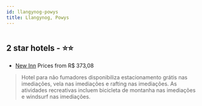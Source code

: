 ```yaml
---
id: llangynog-powys
title: Llangynog, Powys
---
```


<center><img src="https://i.travelapi.com/hotels/9000000/8820000/8811600/8811581/c30d4108_b.jpg" alt="" /></center>


##  2 star hotels - ⭐️⭐️

-    [New Inn](https://www.hurb.com/br/aud/https://www.hurb.com/br/hotels/llangynog/new-inn-HT-1IRT?cmp=18055) Prices from R$ 373,08
   > Hotel para não fumadores disponibiliza estacionamento grátis nas imediações, vela nas imediações e rafting nas imediações. As atividades recreativas incluem bicicleta de montanha nas imediações e windsurf nas imediações.
